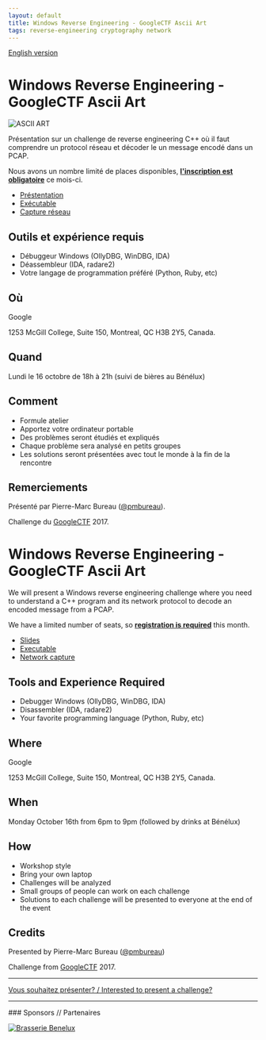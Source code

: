 ```yaml
---
layout: default
title: Windows Reverse Engineering - GoogleCTF Ascii Art
tags: reverse-engineering cryptography network
---
```


[English version](#english)

# Windows Reverse Engineering - GoogleCTF Ascii Art

![ASCII ART](/images/17-10_ascii_art.jpg)

Présentation sur un challenge de reverse engineering C++ où il faut comprendre
un protocol réseau et décoder le un message encodé dans un PCAP.

Nous avons un nombre limité de places disponibles, [**l'inscription est
obligatoire**](https://www.eventbrite.com/e/montrehack-tickets-38286163947)
ce mois-ci.

- [Préstentation](https://goo.gl/qPsfJS)
- [Exécutable](https://goo.gl/xhCDSX)
- [Capture réseau](https://goo.gl/DkUrmg)

## Outils et expérience requis

* Débuggeur Windows (OllyDBG, WinDBG, IDA)
* Déassembleur (IDA, radare2)
* Votre langage de programmation préféré (Python, Ruby, etc)

## Où

Google

1253 McGill College, Suite 150, Montreal, QC H3B 2Y5, Canada.

## Quand

Lundi le 16 octobre de 18h à 21h (suivi de bières au Bénélux)

## Comment

* Formule atelier
* Apportez votre ordinateur portable
* Des problèmes seront étudiés et expliqués
* Chaque problème sera analysé en petits groupes
* Les solutions seront présentées avec tout le monde à la fin de la rencontre

## Remerciements

Présenté par Pierre-Marc Bureau ([@pmbureau](https://twitter.com/pmbureau)).

Challenge du [GoogleCTF](https://capturetheflag.withgoogle.com/) 2017.

<a id="english"></a>

# Windows Reverse Engineering - GoogleCTF Ascii Art

We will present a Windows reverse engineering challenge where you need to
understand a C++ program and its network protocol to decode an encoded message
from a PCAP.

We have a limited number of seats, so [**registration is
required**](https://www.eventbrite.com/e/montrehack-tickets-38286163947)
this month.

- [Slides](https://goo.gl/qPsfJS)
- [Executable](https://goo.gl/xhCDSX)
- [Network capture](https://goo.gl/DkUrmg)

## Tools and Experience Required

* Debugger Windows (OllyDBG, WinDBG, IDA)
* Disassembler (IDA, radare2)
* Your favorite programming language (Python, Ruby, etc)

## Where

Google

1253 McGill College, Suite 150, Montreal, QC H3B 2Y5, Canada.

## When

Monday October 16th from 6pm to 9pm (followed by drinks at Bénélux)

## How

* Workshop style
* Bring your own laptop
* Challenges will be analyzed
* Small groups of people can work on each challenge
* Solutions to each challenge will be presented to everyone at the end of the event

## Credits

Presented by Pierre-Marc Bureau ([@pmbureau](https://twitter.com/pmbureau))

Challenge from [GoogleCTF](https://capturetheflag.withgoogle.com/) 2017.

<hr/>

[Vous souhaitez présenter? / Interested to present a challenge?](https://github.com/montrehack/montrehack.github.com/wiki/Present-at-Montrehack)

<hr/>
### Sponsors // Partenaires

[![Brasserie Benelux](/images/benelux.png)](http://brasseriebenelux.com/)